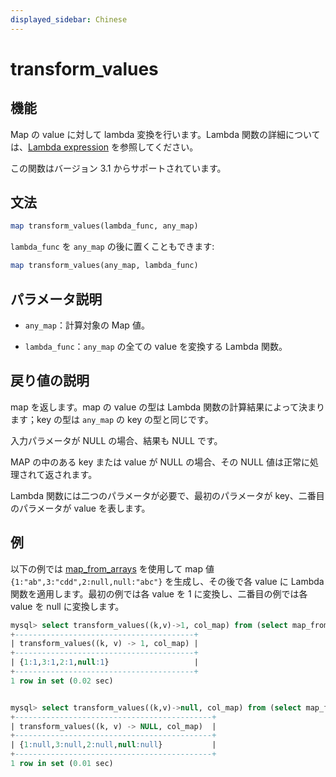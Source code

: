 ```yaml
---
displayed_sidebar: Chinese
---
```


# transform_values

## 機能

Map の value に対して lambda 変換を行います。Lambda 関数の詳細については、[Lambda expression](../Lambda_expression.md) を参照してください。

この関数はバージョン 3.1 からサポートされています。

## 文法

```Haskell
map transform_values(lambda_func, any_map)
```

`lambda_func` を `any_map` の後に置くこともできます:

```Haskell
map transform_values(any_map, lambda_func)
```

## パラメータ説明

- `any_map`：計算対象の Map 値。

- `lambda_func`：`any_map` の全ての value を変換する Lambda 関数。

## 戻り値の説明

map を返します。map の value の型は Lambda 関数の計算結果によって決まります；key の型は `any_map` の key の型と同じです。

入力パラメータが NULL の場合、結果も NULL です。

MAP の中のある key または value が NULL の場合、その NULL 値は正常に処理されて返されます。

Lambda 関数には二つのパラメータが必要で、最初のパラメータが key、二番目のパラメータが value を表します。

## 例

以下の例では [map_from_arrays](map_from_arrays.md) を使用して map 値 `{1:"ab",3:"cdd",2:null,null:"abc"}` を生成し、その後で各 value に Lambda 関数を適用します。最初の例では各 value を 1 に変換し、二番目の例では各 value を null に変換します。

```SQL
mysql> select transform_values((k,v)->1, col_map) from (select map_from_arrays([1,3,null,2,null],['ab','cdd',null,null,'abc']) as col_map)A;
+----------------------------------------+
| transform_values((k, v) -> 1, col_map) |
+----------------------------------------+
| {1:1,3:1,2:1,null:1}                   |
+----------------------------------------+
1 row in set (0.02 sec)


mysql> select transform_values((k,v)->null, col_map) from (select map_from_arrays([1,3,null,2,null],['ab','cdd',null,null,'abc']) as col_map)A;
+--------------------------------------------+
| transform_values((k, v) -> NULL, col_map)  |
+--------------------------------------------+
| {1:null,3:null,2:null,null:null}           |
+--------------------------------------------+
1 row in set (0.01 sec)
```
